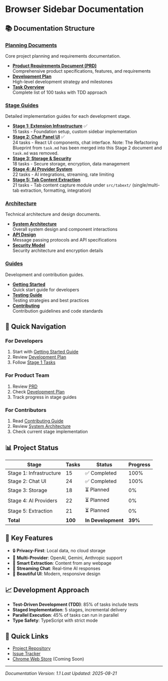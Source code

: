 # Browser Sidebar Documentation

## 📚 Documentation Structure

### [Planning Documents](./planning/)

Core project planning and requirements documentation.

- **[Product Requirements Document (PRD)](./planning/PRD.md)**  
  Comprehensive product specifications, features, and requirements
- **[Development Plan](./planning/development-plan.md)**  
  High-level development strategy and milestones
- **[Task Overview](./planning/task-overview.md)**  
  Complete list of 100 tasks with TDD approach

### [Stage Guides](./stages/)

Detailed implementation guides for each development stage.

- **[Stage 1: Extension Infrastructure](./stages/task-stage-1.md)** ✅  
  15 tasks - Foundation setup, custom sidebar implementation
- **[Stage 2: Chat Panel UI](./stages/task-stage-2.md)** ✅  
  24 tasks - React UI components, chat interface. Note: The Refactoring Blueprint from `task.md` has been merged into this Stage 2 document and `task.md` was removed.
- **[Stage 3: Storage & Security](./stages/task-stage-3.md)**  
  18 tasks - Secure storage, encryption, data management
- **[Stage 4: AI Provider System](./stages/task-stage-4.md)**  
  22 tasks - AI integrations, streaming, rate limiting
- **[Stage 5: Tab Content Extraction](./stages/task-stage-5.md)**  
  21 tasks - Tab content capture module under `src/tabext/` (single/multi-tab extraction, formatting, integration)

### [Architecture](./architecture/)

Technical architecture and design documents.

- **[System Architecture](./architecture/system-architecture.md)**  
  Overall system design and component interactions
- **[API Design](./architecture/api-design.md)**  
  Message passing protocols and API specifications
- **[Security Model](./architecture/security-model.md)**  
  Security architecture and encryption details

### [Guides](./guides/)

Development and contribution guides.

- **[Getting Started](./guides/getting-started.md)**  
  Quick start guide for developers
- **[Testing Guide](./guides/testing-guide.md)**  
  Testing strategies and best practices
- **[Contributing](./guides/contributing.md)**  
  Contribution guidelines and code standards

## 🚀 Quick Navigation

### For Developers

1. Start with [Getting Started Guide](./guides/getting-started.md)
2. Review [Development Plan](./planning/development-plan.md)
3. Follow [Stage 1 Tasks](./stages/task-stage-1.md)

### For Product Team

1. Review [PRD](./planning/PRD.md)
2. Check [Development Plan](./planning/development-plan.md)
3. Track progress in stage guides

### For Contributors

1. Read [Contributing Guide](./guides/contributing.md)
2. Review [System Architecture](./architecture/system-architecture.md)
3. Check current stage implementation

## 📊 Project Status

| Stage                   | Tasks   | Status             | Progress |
| ----------------------- | ------- | ------------------ | -------- |
| Stage 1: Infrastructure | 15      | ✅ Completed       | 100%     |
| Stage 2: Chat UI        | 24      | ✅ Completed       | 100%     |
| Stage 3: Storage        | 18      | ⏳ Planned         | 0%       |
| Stage 4: AI Providers   | 22      | ⏳ Planned         | 0%       |
| Stage 5: Extraction     | 21      | ⏳ Planned         | 0%       |
| **Total**               | **100** | **In Development** | **39%**  |

## 🎯 Key Features

- 🔒 **Privacy-First**: Local data, no cloud storage
- 🤖 **Multi-Provider**: OpenAI, Gemini, Anthropic support
- 📑 **Smart Extraction**: Content from any webpage
- 💬 **Streaming Chat**: Real-time AI responses
- 🎨 **Beautiful UI**: Modern, responsive design

## 📈 Development Approach

- **Test-Driven Development (TDD)**: 85% of tasks include tests
- **Staged Implementation**: 5 stages, incremental delivery
- **Parallel Execution**: 45% of tasks can run in parallel
- **Type Safety**: TypeScript with strict mode

## 🔗 Quick Links

- [Project Repository](../)
- [Issue Tracker](https://github.com/yourusername/browser-sidebar/issues)
- [Chrome Web Store](#) (Coming Soon)

---

_Documentation Version: 1.1_
_Last Updated: 2025-08-21_
